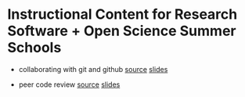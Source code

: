 Instructional Content for Research Software + Open Science Summer Schools 
=========================================================================

* collaborating with git and github [source](https://github.com/munkm/research-software-schools/blob/main/notebooks/git-collaboration.ipynb)  [slides](https://munkm.github.io/research-software-schools/git-collaboration.slides.html)

* peer code review [source](https://github.com/munkm/research-software-schools/blob/main/notebooks/peer-review.ipynb)  [slides](https://munkm.github.io/research-software-schools/peer-review.slides.html)
